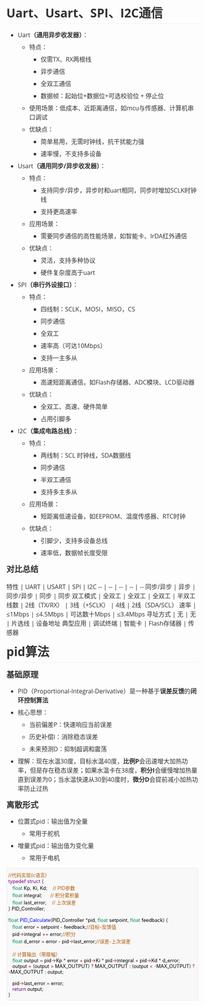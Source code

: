 <html>
<body>
<!--StartFragment--><!DOCTYPE html><h1 cid="n0" mdtype="heading" class="md-end-block md-heading" style="box-sizing: border-box; break-after: avoid-page; break-inside: avoid; orphans: 4; font-size: 2.25em; margin-top: 1rem; margin-bottom: 1rem; position: relative; font-weight: bold; line-height: 1.2; cursor: text; padding-bottom: 0.3em; border-bottom: 1px solid rgb(238, 238, 238); white-space: pre-wrap; color: rgb(51, 51, 51); font-family: &quot;Open Sans&quot;, &quot;Clear Sans&quot;, &quot;Helvetica Neue&quot;, Helvetica, Arial, sans-serif; font-style: normal; font-variant-ligatures: normal; font-variant-caps: normal; letter-spacing: normal; text-align: start; text-indent: 0px; text-transform: none; widows: 2; word-spacing: 0px; -webkit-text-stroke-width: 0px; text-decoration-style: initial; text-decoration-color: initial;"><span md-inline="plain" class="md-plain md-expand" style="box-sizing: border-box;">Uart、Usart、SPI、I2C通信</span></h1><ul class="ul-list" cid="n2" mdtype="list" data-mark="-" style="box-sizing: border-box; margin: 0.8em 0px; padding-left: 30px; position: relative; color: rgb(51, 51, 51); font-family: &quot;Open Sans&quot;, &quot;Clear Sans&quot;, &quot;Helvetica Neue&quot;, Helvetica, Arial, sans-serif; font-size: 16px; font-style: normal; font-variant-ligatures: normal; font-variant-caps: normal; font-weight: 400; letter-spacing: normal; orphans: 2; text-align: start; text-indent: 0px; text-transform: none; white-space: normal; widows: 2; word-spacing: 0px; -webkit-text-stroke-width: 0px; text-decoration-style: initial; text-decoration-color: initial;"><li class="md-list-item" cid="n3" mdtype="list_item" style="box-sizing: border-box; margin: 0px; position: relative;"><p cid="n4" mdtype="paragraph" class="md-end-block md-p" style="box-sizing: border-box; line-height: inherit; orphans: 4; margin: 0px 0px 0.5rem; white-space: pre-wrap; position: relative;"><span md-inline="plain" class="md-plain" style="box-sizing: border-box;">Uart</span><span md-inline="strong" class="md-pair-s " style="box-sizing: border-box;"><strong style="box-sizing: border-box;"><span md-inline="plain" class="md-plain" style="box-sizing: border-box;">（通用异步收发器）</span></strong></span><span md-inline="plain" class="md-plain" style="box-sizing: border-box;">：</span></p><ul class="ul-list" cid="n5" mdtype="list" data-mark="-" style="box-sizing: border-box; margin: 0px; padding-left: 30px; position: relative;"><li class="md-list-item" cid="n6" mdtype="list_item" style="box-sizing: border-box; margin: 0px; position: relative;"><p cid="n7" mdtype="paragraph" class="md-end-block md-p" style="box-sizing: border-box; line-height: inherit; orphans: 4; margin: 0px 0px 0.5rem; white-space: pre-wrap; position: relative;"><span md-inline="plain" class="md-plain" style="box-sizing: border-box;">特点：</span></p><ul class="ul-list" cid="n8" mdtype="list" data-mark="-" style="box-sizing: border-box; margin: 0px; padding-left: 30px; position: relative;"><li class="md-list-item" cid="n9" mdtype="list_item" style="box-sizing: border-box; margin: 0px; position: relative;"><p cid="n10" mdtype="paragraph" class="md-end-block md-p" style="box-sizing: border-box; line-height: inherit; orphans: 4; margin: 0px 0px 0.5rem; white-space: pre-wrap; position: relative;"><span md-inline="plain" class="md-plain" style="box-sizing: border-box;">仅需TX、RX两根线</span></p></li><li class="md-list-item" cid="n11" mdtype="list_item" style="box-sizing: border-box; margin: 0px; position: relative;"><p cid="n12" mdtype="paragraph" class="md-end-block md-p" style="box-sizing: border-box; line-height: inherit; orphans: 4; margin: 0px 0px 0.5rem; white-space: pre-wrap; position: relative;"><span md-inline="plain" class="md-plain" style="box-sizing: border-box;">异步通信</span></p></li><li class="md-list-item" cid="n13" mdtype="list_item" style="box-sizing: border-box; margin: 0px; position: relative;"><p cid="n14" mdtype="paragraph" class="md-end-block md-p" style="box-sizing: border-box; line-height: inherit; orphans: 4; margin: 0px 0px 0.5rem; white-space: pre-wrap; position: relative;"><span md-inline="plain" class="md-plain" style="box-sizing: border-box;">全双工通信</span></p></li><li class="md-list-item" cid="n15" mdtype="list_item" style="box-sizing: border-box; margin: 0px; position: relative;"><p cid="n16" mdtype="paragraph" class="md-end-block md-p" style="box-sizing: border-box; line-height: inherit; orphans: 4; margin: 0px 0px 0.5rem; white-space: pre-wrap; position: relative;"><span md-inline="plain" class="md-plain" style="box-sizing: border-box;">数据帧：起始位+数据位+可选校验位 + 停止位</span></p></li></ul></li><li class="md-list-item" cid="n17" mdtype="list_item" style="box-sizing: border-box; margin: 0px; position: relative;"><p cid="n18" mdtype="paragraph" class="md-end-block md-p" style="box-sizing: border-box; line-height: inherit; orphans: 4; margin: 0px 0px 0.5rem; white-space: pre-wrap; position: relative;"><span md-inline="plain" class="md-plain" style="box-sizing: border-box;">使用场景：低成本、近距离通信，如mcu与传感器、计算机串口调试</span></p></li><li class="md-list-item" cid="n19" mdtype="list_item" style="box-sizing: border-box; margin: 0px; position: relative;"><p cid="n20" mdtype="paragraph" class="md-end-block md-p" style="box-sizing: border-box; line-height: inherit; orphans: 4; margin: 0px 0px 0.5rem; white-space: pre-wrap; position: relative;"><span md-inline="plain" class="md-plain" style="box-sizing: border-box;">优缺点：</span></p><ul class="ul-list" cid="n21" mdtype="list" data-mark="-" style="box-sizing: border-box; margin: 0px; padding-left: 30px; position: relative;"><li class="md-list-item" cid="n22" mdtype="list_item" style="box-sizing: border-box; margin: 0px; position: relative;"><p cid="n23" mdtype="paragraph" class="md-end-block md-p" style="box-sizing: border-box; line-height: inherit; orphans: 4; margin: 0px 0px 0.5rem; white-space: pre-wrap; position: relative;"><span md-inline="plain" class="md-plain" style="box-sizing: border-box;">简单易用，无需时钟线，抗干扰能力强</span></p></li><li class="md-list-item" cid="n24" mdtype="list_item" style="box-sizing: border-box; margin: 0px; position: relative;"><p cid="n25" mdtype="paragraph" class="md-end-block md-p" style="box-sizing: border-box; line-height: inherit; orphans: 4; margin: 0px 0px 0.5rem; white-space: pre-wrap; position: relative;"><span md-inline="plain" class="md-plain" style="box-sizing: border-box;">速率慢，不支持多设备</span></p></li></ul></li></ul></li><li class="md-list-item" cid="n26" mdtype="list_item" style="box-sizing: border-box; margin: 0px; position: relative;"><p cid="n27" mdtype="paragraph" class="md-end-block md-p" style="box-sizing: border-box; line-height: inherit; orphans: 4; margin: 0px 0px 0.5rem; white-space: pre-wrap; position: relative;"><span md-inline="plain" class="md-plain" style="box-sizing: border-box;">Usart</span><span md-inline="strong" class="md-pair-s " style="box-sizing: border-box;"><strong style="box-sizing: border-box;"><span md-inline="plain" class="md-plain" style="box-sizing: border-box;">（通用同步/异步收发器）</span></strong></span><span md-inline="plain" class="md-plain" style="box-sizing: border-box;">：</span></p><ul class="ul-list" cid="n28" mdtype="list" data-mark="-" style="box-sizing: border-box; margin: 0px; padding-left: 30px; position: relative;"><li class="md-list-item" cid="n29" mdtype="list_item" style="box-sizing: border-box; margin: 0px; position: relative;"><p cid="n30" mdtype="paragraph" class="md-end-block md-p" style="box-sizing: border-box; line-height: inherit; orphans: 4; margin: 0px 0px 0.5rem; white-space: pre-wrap; position: relative;"><span md-inline="plain" class="md-plain" style="box-sizing: border-box;">特点：</span><span md-inline="tab" class="md-tab" style="box-sizing: border-box; display: inline-block; white-space: pre;">	</span></p><ul class="ul-list" cid="n31" mdtype="list" data-mark="-" style="box-sizing: border-box; margin: 0px; padding-left: 30px; position: relative;"><li class="md-list-item" cid="n32" mdtype="list_item" style="box-sizing: border-box; margin: 0px; position: relative;"><p cid="n33" mdtype="paragraph" class="md-end-block md-p" style="box-sizing: border-box; line-height: inherit; orphans: 4; margin: 0px 0px 0.5rem; white-space: pre-wrap; position: relative;"><span md-inline="plain" class="md-plain" style="box-sizing: border-box;">支持同步/异步，异步时和uart相同，同步时增加SCLK时钟线</span></p></li><li class="md-list-item" cid="n34" mdtype="list_item" style="box-sizing: border-box; margin: 0px; position: relative;"><p cid="n35" mdtype="paragraph" class="md-end-block md-p" style="box-sizing: border-box; line-height: inherit; orphans: 4; margin: 0px 0px 0.5rem; white-space: pre-wrap; position: relative;"><span md-inline="plain" class="md-plain" style="box-sizing: border-box;">支持更高速率</span></p></li></ul></li><li class="md-list-item" cid="n36" mdtype="list_item" style="box-sizing: border-box; margin: 0px; position: relative;"><p cid="n37" mdtype="paragraph" class="md-end-block md-p" style="box-sizing: border-box; line-height: inherit; orphans: 4; margin: 0px 0px 0.5rem; white-space: pre-wrap; position: relative;"><span md-inline="plain" class="md-plain" style="box-sizing: border-box;">应用场景：</span></p><ul class="ul-list" cid="n38" mdtype="list" data-mark="-" style="box-sizing: border-box; margin: 0px; padding-left: 30px; position: relative;"><li class="md-list-item" cid="n39" mdtype="list_item" style="box-sizing: border-box; margin: 0px; position: relative;"><p cid="n40" mdtype="paragraph" class="md-end-block md-p" style="box-sizing: border-box; line-height: inherit; orphans: 4; margin: 0px 0px 0.5rem; white-space: pre-wrap; position: relative;"><span md-inline="plain" class="md-plain" style="box-sizing: border-box;">需要同步通信的高性能场景，如智能卡、IrDA红外通信</span></p></li></ul></li><li class="md-list-item" cid="n41" mdtype="list_item" style="box-sizing: border-box; margin: 0px; position: relative;"><p cid="n42" mdtype="paragraph" class="md-end-block md-p" style="box-sizing: border-box; line-height: inherit; orphans: 4; margin: 0px 0px 0.5rem; white-space: pre-wrap; position: relative;"><span md-inline="plain" class="md-plain" style="box-sizing: border-box;">优缺点：</span></p><ul class="ul-list" cid="n43" mdtype="list" data-mark="-" style="box-sizing: border-box; margin: 0px; padding-left: 30px; position: relative;"><li class="md-list-item" cid="n44" mdtype="list_item" style="box-sizing: border-box; margin: 0px; position: relative;"><p cid="n45" mdtype="paragraph" class="md-end-block md-p" style="box-sizing: border-box; line-height: inherit; orphans: 4; margin: 0px 0px 0.5rem; white-space: pre-wrap; position: relative;"><span md-inline="plain" class="md-plain" style="box-sizing: border-box;">灵活，支持多种协议</span></p></li><li class="md-list-item" cid="n46" mdtype="list_item" style="box-sizing: border-box; margin: 0px; position: relative;"><p cid="n47" mdtype="paragraph" class="md-end-block md-p" style="box-sizing: border-box; line-height: inherit; orphans: 4; margin: 0px 0px 0.5rem; white-space: pre-wrap; position: relative;"><span md-inline="plain" class="md-plain" style="box-sizing: border-box;">硬件复杂度高于uart</span></p></li></ul></li></ul></li><li class="md-list-item" cid="n48" mdtype="list_item" style="box-sizing: border-box; margin: 0px; position: relative;"><p cid="n49" mdtype="paragraph" class="md-end-block md-p" style="box-sizing: border-box; line-height: inherit; orphans: 4; margin: 0px 0px 0.5rem; white-space: pre-wrap; position: relative;"><span md-inline="plain" class="md-plain" style="box-sizing: border-box;">SPI</span><span md-inline="strong" class="md-pair-s " style="box-sizing: border-box;"><strong style="box-sizing: border-box;"><span md-inline="plain" class="md-plain" style="box-sizing: border-box;">（串行外设接口）</span></strong></span><span md-inline="plain" class="md-plain" style="box-sizing: border-box;">：</span></p><ul class="ul-list" cid="n50" mdtype="list" data-mark="-" style="box-sizing: border-box; margin: 0px; padding-left: 30px; position: relative;"><li class="md-list-item" cid="n51" mdtype="list_item" style="box-sizing: border-box; margin: 0px; position: relative;"><p cid="n52" mdtype="paragraph" class="md-end-block md-p" style="box-sizing: border-box; line-height: inherit; orphans: 4; margin: 0px 0px 0.5rem; white-space: pre-wrap; position: relative;"><span md-inline="plain" class="md-plain" style="box-sizing: border-box;">特点：</span></p><ul class="ul-list" cid="n53" mdtype="list" data-mark="-" style="box-sizing: border-box; margin: 0px; padding-left: 30px; position: relative;"><li class="md-list-item" cid="n54" mdtype="list_item" style="box-sizing: border-box; margin: 0px; position: relative;"><p cid="n55" mdtype="paragraph" class="md-end-block md-p" style="box-sizing: border-box; line-height: inherit; orphans: 4; margin: 0px 0px 0.5rem; white-space: pre-wrap; position: relative;"><span md-inline="plain" class="md-plain" style="box-sizing: border-box;">四线制：SCLK，MOSI，MISO，CS</span></p></li><li class="md-list-item" cid="n56" mdtype="list_item" style="box-sizing: border-box; margin: 0px; position: relative;"><p cid="n57" mdtype="paragraph" class="md-end-block md-p" style="box-sizing: border-box; line-height: inherit; orphans: 4; margin: 0px 0px 0.5rem; white-space: pre-wrap; position: relative;"><span md-inline="plain" class="md-plain" style="box-sizing: border-box;">同步通信</span></p></li><li class="md-list-item" cid="n58" mdtype="list_item" style="box-sizing: border-box; margin: 0px; position: relative;"><p cid="n59" mdtype="paragraph" class="md-end-block md-p" style="box-sizing: border-box; line-height: inherit; orphans: 4; margin: 0px 0px 0.5rem; white-space: pre-wrap; position: relative;"><span md-inline="plain" class="md-plain" style="box-sizing: border-box;">全双工</span></p></li><li class="md-list-item" cid="n60" mdtype="list_item" style="box-sizing: border-box; margin: 0px; position: relative;"><p cid="n61" mdtype="paragraph" class="md-end-block md-p" style="box-sizing: border-box; line-height: inherit; orphans: 4; margin: 0px 0px 0.5rem; white-space: pre-wrap; position: relative;"><span md-inline="plain" class="md-plain" style="box-sizing: border-box;">速率高（可达10Mbps）</span></p></li><li class="md-list-item" cid="n62" mdtype="list_item" style="box-sizing: border-box; margin: 0px; position: relative;"><p cid="n63" mdtype="paragraph" class="md-end-block md-p" style="box-sizing: border-box; line-height: inherit; orphans: 4; margin: 0px 0px 0.5rem; white-space: pre-wrap; position: relative;"><span md-inline="plain" class="md-plain" style="box-sizing: border-box;">支持一主多从</span></p></li></ul></li><li class="md-list-item" cid="n64" mdtype="list_item" style="box-sizing: border-box; margin: 0px; position: relative;"><p cid="n65" mdtype="paragraph" class="md-end-block md-p" style="box-sizing: border-box; line-height: inherit; orphans: 4; margin: 0px 0px 0.5rem; white-space: pre-wrap; position: relative;"><span md-inline="plain" class="md-plain" style="box-sizing: border-box;">应用场景：</span></p><ul class="ul-list" cid="n66" mdtype="list" data-mark="-" style="box-sizing: border-box; margin: 0px; padding-left: 30px; position: relative;"><li class="md-list-item" cid="n67" mdtype="list_item" style="box-sizing: border-box; margin: 0px; position: relative;"><p cid="n68" mdtype="paragraph" class="md-end-block md-p" style="box-sizing: border-box; line-height: inherit; orphans: 4; margin: 0px 0px 0.5rem; white-space: pre-wrap; position: relative;"><span md-inline="plain" class="md-plain" style="box-sizing: border-box;">高速短距离通信，如Flash存储器、ADC模块、LCD驱动器</span></p></li></ul></li><li class="md-list-item" cid="n69" mdtype="list_item" style="box-sizing: border-box; margin: 0px; position: relative;"><p cid="n70" mdtype="paragraph" class="md-end-block md-p" style="box-sizing: border-box; line-height: inherit; orphans: 4; margin: 0px 0px 0.5rem; white-space: pre-wrap; position: relative;"><span md-inline="plain" class="md-plain" style="box-sizing: border-box;">优缺点：</span></p><ul class="ul-list" cid="n71" mdtype="list" data-mark="-" style="box-sizing: border-box; margin: 0px; padding-left: 30px; position: relative;"><li class="md-list-item" cid="n72" mdtype="list_item" style="box-sizing: border-box; margin: 0px; position: relative;"><p cid="n73" mdtype="paragraph" class="md-end-block md-p" style="box-sizing: border-box; line-height: inherit; orphans: 4; margin: 0px 0px 0.5rem; white-space: pre-wrap; position: relative;"><span md-inline="plain" class="md-plain" style="box-sizing: border-box;">全双工、高速、硬件简单</span></p></li><li class="md-list-item" cid="n74" mdtype="list_item" style="box-sizing: border-box; margin: 0px; position: relative;"><p cid="n75" mdtype="paragraph" class="md-end-block md-p" style="box-sizing: border-box; line-height: inherit; orphans: 4; margin: 0px 0px 0.5rem; white-space: pre-wrap; position: relative;"><span md-inline="plain" class="md-plain" style="box-sizing: border-box;">占用引脚多</span></p></li></ul></li></ul></li><li class="md-list-item" cid="n76" mdtype="list_item" style="box-sizing: border-box; margin: 0px; position: relative;"><p cid="n77" mdtype="paragraph" class="md-end-block md-p" style="box-sizing: border-box; line-height: inherit; orphans: 4; margin: 0px 0px 0.5rem; white-space: pre-wrap; position: relative;"><span md-inline="plain" class="md-plain" style="box-sizing: border-box;">I2C</span><span md-inline="strong" class="md-pair-s " style="box-sizing: border-box;"><strong style="box-sizing: border-box;"><span md-inline="plain" class="md-plain" style="box-sizing: border-box;">（集成电路总线）</span></strong></span><span md-inline="plain" class="md-plain" style="box-sizing: border-box;">：</span></p><ul class="ul-list" cid="n78" mdtype="list" data-mark="-" style="box-sizing: border-box; margin: 0px; padding-left: 30px; position: relative;"><li class="md-list-item" cid="n79" mdtype="list_item" style="box-sizing: border-box; margin: 0px; position: relative;"><p cid="n80" mdtype="paragraph" class="md-end-block md-p" style="box-sizing: border-box; line-height: inherit; orphans: 4; margin: 0px 0px 0.5rem; white-space: pre-wrap; position: relative;"><span md-inline="plain" class="md-plain" style="box-sizing: border-box;">特点：</span></p><ul class="ul-list" cid="n81" mdtype="list" data-mark="-" style="box-sizing: border-box; margin: 0px; padding-left: 30px; position: relative;"><li class="md-list-item" cid="n82" mdtype="list_item" style="box-sizing: border-box; margin: 0px; position: relative;"><p cid="n83" mdtype="paragraph" class="md-end-block md-p" style="box-sizing: border-box; line-height: inherit; orphans: 4; margin: 0px 0px 0.5rem; white-space: pre-wrap; position: relative;"><span md-inline="plain" class="md-plain" style="box-sizing: border-box;">两线制：SCL 时钟线，SDA数据线</span></p></li><li class="md-list-item" cid="n84" mdtype="list_item" style="box-sizing: border-box; margin: 0px; position: relative;"><p cid="n85" mdtype="paragraph" class="md-end-block md-p" style="box-sizing: border-box; line-height: inherit; orphans: 4; margin: 0px 0px 0.5rem; white-space: pre-wrap; position: relative;"><span md-inline="plain" class="md-plain" style="box-sizing: border-box;">同步通信</span></p></li><li class="md-list-item" cid="n86" mdtype="list_item" style="box-sizing: border-box; margin: 0px; position: relative;"><p cid="n87" mdtype="paragraph" class="md-end-block md-p" style="box-sizing: border-box; line-height: inherit; orphans: 4; margin: 0px 0px 0.5rem; white-space: pre-wrap; position: relative;"><span md-inline="plain" class="md-plain" style="box-sizing: border-box;">半双工通信</span></p></li><li class="md-list-item" cid="n88" mdtype="list_item" style="box-sizing: border-box; margin: 0px; position: relative;"><p cid="n89" mdtype="paragraph" class="md-end-block md-p" style="box-sizing: border-box; line-height: inherit; orphans: 4; margin: 0px 0px 0.5rem; white-space: pre-wrap; position: relative;"><span md-inline="plain" class="md-plain" style="box-sizing: border-box;">支持多主多从</span></p></li></ul></li><li class="md-list-item" cid="n90" mdtype="list_item" style="box-sizing: border-box; margin: 0px; position: relative;"><p cid="n91" mdtype="paragraph" class="md-end-block md-p" style="box-sizing: border-box; line-height: inherit; orphans: 4; margin: 0px 0px 0.5rem; white-space: pre-wrap; position: relative;"><span md-inline="plain" class="md-plain" style="box-sizing: border-box;">应用场景：</span></p><ul class="ul-list" cid="n92" mdtype="list" data-mark="-" style="box-sizing: border-box; margin: 0px; padding-left: 30px; position: relative;"><li class="md-list-item" cid="n93" mdtype="list_item" style="box-sizing: border-box; margin: 0px; position: relative;"><p cid="n94" mdtype="paragraph" class="md-end-block md-p" style="box-sizing: border-box; line-height: inherit; orphans: 4; margin: 0px 0px 0.5rem; white-space: pre-wrap; position: relative;"><span md-inline="plain" class="md-plain" style="box-sizing: border-box;">短距离低速设备，如EEPROM、温度传感器、RTC时钟</span></p></li></ul></li><li class="md-list-item" cid="n95" mdtype="list_item" style="box-sizing: border-box; margin: 0px; position: relative;"><p cid="n96" mdtype="paragraph" class="md-end-block md-p" style="box-sizing: border-box; line-height: inherit; orphans: 4; margin: 0px 0px 0.5rem; white-space: pre-wrap; position: relative;"><span md-inline="plain" class="md-plain" style="box-sizing: border-box;">优缺点：</span></p><ul class="ul-list" cid="n97" mdtype="list" data-mark="-" style="box-sizing: border-box; margin: 0px; padding-left: 30px; position: relative;"><li class="md-list-item" cid="n98" mdtype="list_item" style="box-sizing: border-box; margin: 0px; position: relative;"><p cid="n99" mdtype="paragraph" class="md-end-block md-p" style="box-sizing: border-box; line-height: inherit; orphans: 4; margin: 0px 0px 0.5rem; white-space: pre-wrap; position: relative;"><span md-inline="plain" class="md-plain" style="box-sizing: border-box;">引脚少，支持多设备总线</span></p></li><li class="md-list-item" cid="n100" mdtype="list_item" style="box-sizing: border-box; margin: 0px; position: relative;"><p cid="n101" mdtype="paragraph" class="md-end-block md-p" style="box-sizing: border-box; line-height: inherit; orphans: 4; margin: 0px 0px 0.5rem; white-space: pre-wrap; position: relative;"><span md-inline="plain" class="md-plain" style="box-sizing: border-box;">速率低，数据帧长度受限</span></p></li></ul></li></ul></li></ul><h3 cid="n102" mdtype="heading" class="md-end-block md-heading" style="box-sizing: border-box; break-after: avoid-page; break-inside: avoid; orphans: 4; font-size: 1.5em; margin-top: 1rem; margin-bottom: 1rem; position: relative; font-weight: bold; line-height: 1.43; cursor: text; white-space: pre-wrap; color: rgb(51, 51, 51); font-family: &quot;Open Sans&quot;, &quot;Clear Sans&quot;, &quot;Helvetica Neue&quot;, Helvetica, Arial, sans-serif; font-style: normal; font-variant-ligatures: normal; font-variant-caps: normal; letter-spacing: normal; text-align: start; text-indent: 0px; text-transform: none; widows: 2; word-spacing: 0px; -webkit-text-stroke-width: 0px; text-decoration-style: initial; text-decoration-color: initial;"><span md-inline="strong" class="md-pair-s " style="box-sizing: border-box;"><strong style="box-sizing: border-box;"><span md-inline="plain" class="md-plain" style="box-sizing: border-box;">对比总结</span></strong></span></h3><figure class="md-table-fig" cid="n103" mdtype="table" style="box-sizing: border-box; margin: 1.2em 0px; overflow-x: auto; max-width: calc(100% + 16px); padding: 0px; cursor: default; color: rgb(51, 51, 51); font-family: &quot;Open Sans&quot;, &quot;Clear Sans&quot;, &quot;Helvetica Neue&quot;, Helvetica, Arial, sans-serif; font-size: 16px; font-style: normal; font-variant-ligatures: normal; font-variant-caps: normal; font-weight: 400; letter-spacing: normal; orphans: 2; text-align: start; text-indent: 0px; text-transform: none; white-space: normal; widows: 2; word-spacing: 0px; -webkit-text-stroke-width: 0px; text-decoration-style: initial; text-decoration-color: initial;">
特性 | UART | USART | SPI | I2C
-- | -- | -- | -- | --
同步/异步 | 异步 | 同步/异步 | 同步 | 同步
双工模式 | 全双工 | 全双工 | 全双工 | 半双工
线数 | 2线（TX/RX） | 3线（+SCLK） | 4线 | 2线（SDA/SCL）
速率 | ≤1Mbps | ≤4.5Mbps | 可达数十Mbps | ≤3.4Mbps
寻址方式 | 无 | 无 | 片选线 | 设备地址
典型应用 | 调试终端 | 智能卡 | Flash存储器 | 传感器

</figure><p cid="n146" mdtype="paragraph" class="md-end-block md-p" style="box-sizing: border-box; line-height: inherit; orphans: 4; margin: 0.8em 0px; white-space: pre-wrap; position: relative; color: rgb(51, 51, 51); font-family: &quot;Open Sans&quot;, &quot;Clear Sans&quot;, &quot;Helvetica Neue&quot;, Helvetica, Arial, sans-serif; font-size: 16px; font-style: normal; font-variant-ligatures: normal; font-variant-caps: normal; font-weight: 400; letter-spacing: normal; text-align: start; text-indent: 0px; text-transform: none; widows: 2; word-spacing: 0px; -webkit-text-stroke-width: 0px; text-decoration-style: initial; text-decoration-color: initial;"></p><p cid="n147" mdtype="paragraph" class="md-end-block md-p md-focus" style="box-sizing: border-box; line-height: inherit; orphans: 4; margin: 0.8em 0px; white-space: pre-wrap; position: relative; color: rgb(51, 51, 51); font-family: &quot;Open Sans&quot;, &quot;Clear Sans&quot;, &quot;Helvetica Neue&quot;, Helvetica, Arial, sans-serif; font-size: 16px; font-style: normal; font-variant-ligatures: normal; font-variant-caps: normal; font-weight: 400; letter-spacing: normal; text-align: start; text-indent: 0px; text-transform: none; widows: 2; word-spacing: 0px; -webkit-text-stroke-width: 0px; text-decoration-style: initial; text-decoration-color: initial;"></p><h1 cid="n148" mdtype="heading" class="md-end-block md-heading" style="box-sizing: border-box; break-after: avoid-page; break-inside: avoid; orphans: 4; font-size: 2.25em; margin-top: 1rem; margin-bottom: 1rem; position: relative; font-weight: bold; line-height: 1.2; cursor: text; padding-bottom: 0.3em; border-bottom: 1px solid rgb(238, 238, 238); white-space: pre-wrap; color: rgb(51, 51, 51); font-family: &quot;Open Sans&quot;, &quot;Clear Sans&quot;, &quot;Helvetica Neue&quot;, Helvetica, Arial, sans-serif; font-style: normal; font-variant-ligatures: normal; font-variant-caps: normal; letter-spacing: normal; text-align: start; text-indent: 0px; text-transform: none; widows: 2; word-spacing: 0px; -webkit-text-stroke-width: 0px; text-decoration-style: initial; text-decoration-color: initial;"><span md-inline="plain" class="md-plain" style="box-sizing: border-box;">pid算法</span></h1><h3 cid="n149" mdtype="heading" class="md-end-block md-heading" style="box-sizing: border-box; break-after: avoid-page; break-inside: avoid; orphans: 4; font-size: 1.5em; margin-top: 1rem; margin-bottom: 1rem; position: relative; font-weight: bold; line-height: 1.43; cursor: text; white-space: pre-wrap; color: rgb(51, 51, 51); font-family: &quot;Open Sans&quot;, &quot;Clear Sans&quot;, &quot;Helvetica Neue&quot;, Helvetica, Arial, sans-serif; font-style: normal; font-variant-ligatures: normal; font-variant-caps: normal; letter-spacing: normal; text-align: start; text-indent: 0px; text-transform: none; widows: 2; word-spacing: 0px; -webkit-text-stroke-width: 0px; text-decoration-style: initial; text-decoration-color: initial;"><span md-inline="plain" class="md-plain" style="box-sizing: border-box;">基础原理</span></h3><ul class="ul-list" cid="n150" mdtype="list" data-mark="-" style="box-sizing: border-box; margin: 0.8em 0px; padding-left: 30px; position: relative; color: rgb(51, 51, 51); font-family: &quot;Open Sans&quot;, &quot;Clear Sans&quot;, &quot;Helvetica Neue&quot;, Helvetica, Arial, sans-serif; font-size: 16px; font-style: normal; font-variant-ligatures: normal; font-variant-caps: normal; font-weight: 400; letter-spacing: normal; orphans: 2; text-align: start; text-indent: 0px; text-transform: none; white-space: normal; widows: 2; word-spacing: 0px; -webkit-text-stroke-width: 0px; text-decoration-style: initial; text-decoration-color: initial;"><li class="md-list-item" cid="n151" mdtype="list_item" style="box-sizing: border-box; margin: 0px; position: relative;"><p cid="n152" mdtype="paragraph" class="md-end-block md-p" style="box-sizing: border-box; line-height: inherit; orphans: 4; margin: 0px 0px 0.5rem; white-space: pre-wrap; position: relative;"><span md-inline="plain" class="md-plain" style="box-sizing: border-box;">PID（Proportional-Integral-Derivative）是一种基于</span><span md-inline="strong" class="md-pair-s " style="box-sizing: border-box;"><strong style="box-sizing: border-box;"><span md-inline="plain" class="md-plain" style="box-sizing: border-box;">误差反馈</span></strong></span><span md-inline="plain" class="md-plain" style="box-sizing: border-box;">的</span><span md-inline="strong" class="md-pair-s " style="box-sizing: border-box;"><strong style="box-sizing: border-box;"><span md-inline="plain" class="md-plain" style="box-sizing: border-box;">闭环控制算法</span></strong></span></p></li><li class="md-list-item" cid="n153" mdtype="list_item" style="box-sizing: border-box; margin: 0px; position: relative;"><p cid="n154" mdtype="paragraph" class="md-end-block md-p" style="box-sizing: border-box; line-height: inherit; orphans: 4; margin: 0px 0px 0.5rem; white-space: pre-wrap; position: relative;"><span md-inline="plain" class="md-plain" style="box-sizing: border-box;">核心思想：</span></p><ul class="ul-list" cid="n155" mdtype="list" data-mark="-" style="box-sizing: border-box; margin: 0px; padding-left: 30px; position: relative;"><li class="md-list-item" cid="n156" mdtype="list_item" style="box-sizing: border-box; margin: 0px; position: relative;"><p cid="n157" mdtype="paragraph" class="md-end-block md-p" style="box-sizing: border-box; line-height: inherit; orphans: 4; margin: 0px 0px 0.5rem; white-space: pre-wrap; position: relative;"><span md-inline="plain" class="md-plain" style="box-sizing: border-box;">当前偏差P：快速响应当前误差</span></p></li><li class="md-list-item" cid="n158" mdtype="list_item" style="box-sizing: border-box; margin: 0px; position: relative;"><p cid="n159" mdtype="paragraph" class="md-end-block md-p" style="box-sizing: border-box; line-height: inherit; orphans: 4; margin: 0px 0px 0.5rem; white-space: pre-wrap; position: relative;"><span md-inline="plain" class="md-plain" style="box-sizing: border-box;">历史补偿I：消除稳态误差</span></p></li><li class="md-list-item" cid="n160" mdtype="list_item" style="box-sizing: border-box; margin: 0px; position: relative;"><p cid="n161" mdtype="paragraph" class="md-end-block md-p" style="box-sizing: border-box; line-height: inherit; orphans: 4; margin: 0px 0px 0.5rem; white-space: pre-wrap; position: relative;"><span md-inline="plain" class="md-plain" style="box-sizing: border-box;">未来预测D：抑制超调和震荡</span></p></li></ul></li><li class="md-list-item" cid="n162" mdtype="list_item" style="box-sizing: border-box; margin: 0px; position: relative;"><p cid="n163" mdtype="paragraph" class="md-end-block md-p" style="box-sizing: border-box; line-height: inherit; orphans: 4; margin: 0px 0px 0.5rem; white-space: pre-wrap; position: relative;"><span md-inline="plain" class="md-plain" style="box-sizing: border-box;">理解：现在水温30度，目标水温40度，</span><span md-inline="strong" class="md-pair-s " style="box-sizing: border-box;"><strong style="box-sizing: border-box;"><span md-inline="plain" class="md-plain" style="box-sizing: border-box;">比例P</span></strong></span><span md-inline="plain" class="md-plain" style="box-sizing: border-box;">会迅速增大加热功率，但是存在稳态误差；如果水温卡在38度，</span><span md-inline="strong" class="md-pair-s " style="box-sizing: border-box;"><strong style="box-sizing: border-box;"><span md-inline="plain" class="md-plain" style="box-sizing: border-box;">积分I</span></strong></span><span md-inline="plain" class="md-plain" style="box-sizing: border-box;">会缓慢增加热量直到误差为0；当水温快速从30到40度时，</span><span md-inline="strong" class="md-pair-s " style="box-sizing: border-box;"><strong style="box-sizing: border-box;"><span md-inline="plain" class="md-plain" style="box-sizing: border-box;">微分D</span></strong></span><span md-inline="plain" class="md-plain" style="box-sizing: border-box;">会提前减小加热功率防止过热</span></p></li></ul><h3 cid="n164" mdtype="heading" class="md-end-block md-heading" style="box-sizing: border-box; break-after: avoid-page; break-inside: avoid; orphans: 4; font-size: 1.5em; margin-top: 1rem; margin-bottom: 1rem; position: relative; font-weight: bold; line-height: 1.43; cursor: text; white-space: pre-wrap; color: rgb(51, 51, 51); font-family: &quot;Open Sans&quot;, &quot;Clear Sans&quot;, &quot;Helvetica Neue&quot;, Helvetica, Arial, sans-serif; font-style: normal; font-variant-ligatures: normal; font-variant-caps: normal; letter-spacing: normal; text-align: start; text-indent: 0px; text-transform: none; widows: 2; word-spacing: 0px; -webkit-text-stroke-width: 0px; text-decoration-style: initial; text-decoration-color: initial;"><span md-inline="plain" class="md-plain" style="box-sizing: border-box;">离散形式</span></h3><ul class="ul-list" cid="n165" mdtype="list" data-mark="-" style="box-sizing: border-box; margin: 0.8em 0px; padding-left: 30px; position: relative; color: rgb(51, 51, 51); font-family: &quot;Open Sans&quot;, &quot;Clear Sans&quot;, &quot;Helvetica Neue&quot;, Helvetica, Arial, sans-serif; font-size: 16px; font-style: normal; font-variant-ligatures: normal; font-variant-caps: normal; font-weight: 400; letter-spacing: normal; orphans: 2; text-align: start; text-indent: 0px; text-transform: none; white-space: normal; widows: 2; word-spacing: 0px; -webkit-text-stroke-width: 0px; text-decoration-style: initial; text-decoration-color: initial;"><li class="md-list-item" cid="n166" mdtype="list_item" style="box-sizing: border-box; margin: 0px; position: relative;"><p cid="n167" mdtype="paragraph" class="md-end-block md-p" style="box-sizing: border-box; line-height: inherit; orphans: 4; margin: 0px 0px 0.5rem; white-space: pre-wrap; position: relative;"><span md-inline="plain" class="md-plain" style="box-sizing: border-box;">位置式pid：输出值为全量</span></p><ul class="ul-list" cid="n168" mdtype="list" data-mark="-" style="box-sizing: border-box; margin: 0px; padding-left: 30px; position: relative;"><li class="md-list-item" cid="n169" mdtype="list_item" style="box-sizing: border-box; margin: 0px; position: relative;"><p cid="n170" mdtype="paragraph" class="md-end-block md-p" style="box-sizing: border-box; line-height: inherit; orphans: 4; margin: 0px 0px 0.5rem; white-space: pre-wrap; position: relative;"><span md-inline="plain" class="md-plain" style="box-sizing: border-box;">常用于舵机</span></p></li></ul></li><li class="md-list-item" cid="n171" mdtype="list_item" style="box-sizing: border-box; margin: 0px; position: relative;"><p cid="n172" mdtype="paragraph" class="md-end-block md-p" style="box-sizing: border-box; line-height: inherit; orphans: 4; margin: 0px 0px 0.5rem; white-space: pre-wrap; position: relative;"><span md-inline="plain" class="md-plain" style="box-sizing: border-box;">增量式pid：输出值为变化量</span></p><ul class="ul-list" cid="n173" mdtype="list" data-mark="-" style="box-sizing: border-box; margin: 0px; padding-left: 30px; position: relative;"><li class="md-list-item" cid="n174" mdtype="list_item" style="box-sizing: border-box; margin: 0px; position: relative;"><p cid="n175" mdtype="paragraph" class="md-end-block md-p" style="box-sizing: border-box; line-height: inherit; orphans: 4; margin: 0px 0px 0.5rem; white-space: pre-wrap; position: relative;"><span md-inline="plain" class="md-plain" style="box-sizing: border-box;">常用于电机</span></p></li></ul></li></ul><pre spellcheck="false" class="md-fences md-end-block ty-contain-cm modeLoaded" lang="c" cid="n176" mdtype="fences" style="box-sizing: border-box; overflow: visible; font-family: var(--monospace); font-size: 0.9em; display: block; break-inside: avoid; text-align: left; white-space: normal; background-image: inherit; background-position: inherit; background-size: inherit; background-repeat: inherit; background-attachment: inherit; background-origin: inherit; background-clip: inherit; background-color: rgb(248, 248, 248); position: relative !important; border: 1px solid rgb(231, 234, 237); border-radius: 3px; padding: 8px 4px 6px; margin-bottom: 15px; margin-top: 15px; width: inherit; color: rgb(51, 51, 51); font-style: normal; font-variant-ligatures: normal; font-variant-caps: normal; font-weight: 400; letter-spacing: normal; orphans: 2; text-indent: 0px; text-transform: none; widows: 2; word-spacing: 0px; -webkit-text-stroke-width: 0px; text-decoration-style: initial; text-decoration-color: initial;"><span role="presentation" style="box-sizing: border-box; padding-right: 0.1px;"><span class="cm-comment" style="box-sizing: border-box; color: rgb(170, 85, 0);">//代码实现(c语言)</span></span><br><span role="presentation" style="box-sizing: border-box; padding-right: 0.1px;"><span class="cm-keyword" style="box-sizing: border-box; color: rgb(119, 0, 136);">typedef</span> <span class="cm-keyword" style="box-sizing: border-box; color: rgb(119, 0, 136);">struct</span> {</span><br><span role="presentation" style="box-sizing: border-box; padding-right: 0.1px;"> &nbsp; &nbsp;<span class="cm-variable-3" style="box-sizing: border-box; color: rgb(0, 136, 85);">float</span> <span class="cm-variable" style="box-sizing: border-box; color: rgb(0, 0, 0);">Kp</span>, <span class="cm-variable" style="box-sizing: border-box; color: rgb(0, 0, 0);">Ki</span>, <span class="cm-variable" style="box-sizing: border-box; color: rgb(0, 0, 0);">Kd</span>; &nbsp; &nbsp;<span class="cm-comment" style="box-sizing: border-box; color: rgb(170, 85, 0);">// PID参数</span></span><br><span role="presentation" style="box-sizing: border-box; padding-right: 0.1px;"> &nbsp; &nbsp;<span class="cm-variable-3" style="box-sizing: border-box; color: rgb(0, 136, 85);">float</span> <span class="cm-variable" style="box-sizing: border-box; color: rgb(0, 0, 0);">integral</span>; &nbsp; &nbsp; &nbsp;<span class="cm-comment" style="box-sizing: border-box; color: rgb(170, 85, 0);">// 积分累积量</span></span><br><span role="presentation" style="box-sizing: border-box; padding-right: 0.1px;"> &nbsp; &nbsp;<span class="cm-variable-3" style="box-sizing: border-box; color: rgb(0, 136, 85);">float</span> <span class="cm-variable" style="box-sizing: border-box; color: rgb(0, 0, 0);">last_error</span>; &nbsp; &nbsp;<span class="cm-comment" style="box-sizing: border-box; color: rgb(170, 85, 0);">// 上次误差</span></span><br><span role="presentation" style="box-sizing: border-box; padding-right: 0.1px;">} <span class="cm-variable" style="box-sizing: border-box; color: rgb(0, 0, 0);">PID_Controller</span>;</span><br><span role="presentation" style="box-sizing: border-box; padding-right: 0.1px;"><span cm-text="" style="box-sizing: border-box;">​</span></span><br><span role="presentation" style="box-sizing: border-box; padding-right: 0.1px;"><span class="cm-variable-3" style="box-sizing: border-box; color: rgb(0, 136, 85);">float</span> <span class="cm-def" style="box-sizing: border-box; color: rgb(0, 0, 255);">PID_Calculate</span>(<span class="cm-variable" style="box-sizing: border-box; color: rgb(0, 0, 0);">PID_Controller</span> <span class="cm-operator" style="box-sizing: border-box; color: rgb(152, 26, 26);">*</span><span class="cm-variable" style="box-sizing: border-box; color: rgb(0, 0, 0);">pid</span>, <span class="cm-variable-3" style="box-sizing: border-box; color: rgb(0, 136, 85);">float</span> <span class="cm-variable" style="box-sizing: border-box; color: rgb(0, 0, 0);">setpoint</span>, <span class="cm-variable-3" style="box-sizing: border-box; color: rgb(0, 136, 85);">float</span> <span class="cm-variable" style="box-sizing: border-box; color: rgb(0, 0, 0);">feedback</span>) {</span><br><span role="presentation" style="box-sizing: border-box; padding-right: 0.1px;"> &nbsp; &nbsp;<span class="cm-variable-3" style="box-sizing: border-box; color: rgb(0, 136, 85);">float</span> <span class="cm-variable" style="box-sizing: border-box; color: rgb(0, 0, 0);">error</span> <span class="cm-operator" style="box-sizing: border-box; color: rgb(152, 26, 26);">=</span> <span class="cm-variable" style="box-sizing: border-box; color: rgb(0, 0, 0);">setpoint</span> <span class="cm-operator" style="box-sizing: border-box; color: rgb(152, 26, 26);">-</span> <span class="cm-variable" style="box-sizing: border-box; color: rgb(0, 0, 0);">feedback</span>;<span class="cm-tab" role="presentation" cm-text="	" style="box-sizing: border-box; font-family: var(--monospace); position: relative; display: inline-block;">  </span><span class="cm-comment" style="box-sizing: border-box; color: rgb(170, 85, 0);">//目标-反馈值</span></span><br><span role="presentation" style="box-sizing: border-box; padding-right: 0.1px;"> &nbsp; &nbsp;<span class="cm-variable" style="box-sizing: border-box; color: rgb(0, 0, 0);">pid</span><span class="cm-operator" style="box-sizing: border-box; color: rgb(152, 26, 26);">-&gt;</span><span class="cm-variable" style="box-sizing: border-box; color: rgb(0, 0, 0);">integral</span> <span class="cm-operator" style="box-sizing: border-box; color: rgb(152, 26, 26);">+=</span> <span class="cm-variable" style="box-sizing: border-box; color: rgb(0, 0, 0);">error</span>;<span class="cm-tab" role="presentation" cm-text="	" style="box-sizing: border-box; font-family: var(--monospace); position: relative; display: inline-block;"> </span><span class="cm-tab" role="presentation" cm-text="	" style="box-sizing: border-box; font-family: var(--monospace); position: relative; display: inline-block;">    </span><span class="cm-tab" role="presentation" cm-text="	" style="box-sizing: border-box; font-family: var(--monospace); position: relative; display: inline-block;">    </span><span class="cm-tab" role="presentation" cm-text="	" style="box-sizing: border-box; font-family: var(--monospace); position: relative; display: inline-block;">    </span><span class="cm-comment" style="box-sizing: border-box; color: rgb(170, 85, 0);">//积分</span></span><br><span role="presentation" style="box-sizing: border-box; padding-right: 0.1px;"> &nbsp; &nbsp;<span class="cm-variable-3" style="box-sizing: border-box; color: rgb(0, 136, 85);">float</span> <span class="cm-variable" style="box-sizing: border-box; color: rgb(0, 0, 0);">d_error</span> <span class="cm-operator" style="box-sizing: border-box; color: rgb(152, 26, 26);">=</span> <span class="cm-variable" style="box-sizing: border-box; color: rgb(0, 0, 0);">error</span> <span class="cm-operator" style="box-sizing: border-box; color: rgb(152, 26, 26);">-</span> <span class="cm-variable" style="box-sizing: border-box; color: rgb(0, 0, 0);">pid</span><span class="cm-operator" style="box-sizing: border-box; color: rgb(152, 26, 26);">-&gt;</span><span class="cm-variable" style="box-sizing: border-box; color: rgb(0, 0, 0);">last_error</span>;<span class="cm-tab" role="presentation" cm-text="	" style="box-sizing: border-box; font-family: var(--monospace); position: relative; display: inline-block;">    </span><span class="cm-comment" style="box-sizing: border-box; color: rgb(170, 85, 0);">//误差-上次误差</span></span><br><span role="presentation" style="box-sizing: border-box; padding-right: 0.1px;"> &nbsp; &nbsp;</span><br><span role="presentation" style="box-sizing: border-box; padding-right: 0.1px;"> &nbsp; &nbsp;<span class="cm-comment" style="box-sizing: border-box; color: rgb(170, 85, 0);">// 计算输出（带限幅）</span></span><br><span role="presentation" style="box-sizing: border-box; padding-right: 0.1px;"> &nbsp; &nbsp;<span class="cm-variable-3" style="box-sizing: border-box; color: rgb(0, 136, 85);">float</span> <span class="cm-variable" style="box-sizing: border-box; color: rgb(0, 0, 0);">output</span> <span class="cm-operator" style="box-sizing: border-box; color: rgb(152, 26, 26);">=</span> <span class="cm-variable" style="box-sizing: border-box; color: rgb(0, 0, 0);">pid</span><span class="cm-operator" style="box-sizing: border-box; color: rgb(152, 26, 26);">-&gt;</span><span class="cm-variable" style="box-sizing: border-box; color: rgb(0, 0, 0);">Kp</span> <span class="cm-operator" style="box-sizing: border-box; color: rgb(152, 26, 26);">*</span> <span class="cm-variable" style="box-sizing: border-box; color: rgb(0, 0, 0);">error</span> <span class="cm-operator" style="box-sizing: border-box; color: rgb(152, 26, 26);">+</span> <span class="cm-variable" style="box-sizing: border-box; color: rgb(0, 0, 0);">pid</span><span class="cm-operator" style="box-sizing: border-box; color: rgb(152, 26, 26);">-&gt;</span><span class="cm-variable" style="box-sizing: border-box; color: rgb(0, 0, 0);">Ki</span> <span class="cm-operator" style="box-sizing: border-box; color: rgb(152, 26, 26);">*</span> <span class="cm-variable" style="box-sizing: border-box; color: rgb(0, 0, 0);">pid</span><span class="cm-operator" style="box-sizing: border-box; color: rgb(152, 26, 26);">-&gt;</span><span class="cm-variable" style="box-sizing: border-box; color: rgb(0, 0, 0);">integral</span> <span class="cm-operator" style="box-sizing: border-box; color: rgb(152, 26, 26);">+</span> <span class="cm-variable" style="box-sizing: border-box; color: rgb(0, 0, 0);">pid</span><span class="cm-operator" style="box-sizing: border-box; color: rgb(152, 26, 26);">-&gt;</span><span class="cm-variable" style="box-sizing: border-box; color: rgb(0, 0, 0);">Kd</span> <span class="cm-operator" style="box-sizing: border-box; color: rgb(152, 26, 26);">*</span> <span class="cm-variable" style="box-sizing: border-box; color: rgb(0, 0, 0);">d_error</span>;</span><br><span role="presentation" style="box-sizing: border-box; padding-right: 0.1px;"> &nbsp; &nbsp;<span class="cm-variable" style="box-sizing: border-box; color: rgb(0, 0, 0);">output</span> <span class="cm-operator" style="box-sizing: border-box; color: rgb(152, 26, 26);">=</span> (<span class="cm-variable" style="box-sizing: border-box; color: rgb(0, 0, 0);">output</span> <span class="cm-operator" style="box-sizing: border-box; color: rgb(152, 26, 26);">&gt;</span> <span class="cm-variable" style="box-sizing: border-box; color: rgb(0, 0, 0);">MAX_OUTPUT</span>) <span class="cm-operator" style="box-sizing: border-box; color: rgb(152, 26, 26);">?</span> <span class="cm-variable" style="box-sizing: border-box; color: rgb(0, 0, 0);">MAX_OUTPUT</span> : (<span class="cm-variable" style="box-sizing: border-box; color: rgb(0, 0, 0);">output</span> <span class="cm-operator" style="box-sizing: border-box; color: rgb(152, 26, 26);">&lt;</span> <span class="cm-operator" style="box-sizing: border-box; color: rgb(152, 26, 26);">-</span><span class="cm-variable" style="box-sizing: border-box; color: rgb(0, 0, 0);">MAX_OUTPUT</span>) <span class="cm-operator" style="box-sizing: border-box; color: rgb(152, 26, 26);">?</span> <span class="cm-operator" style="box-sizing: border-box; color: rgb(152, 26, 26);">-</span><span class="cm-variable" style="box-sizing: border-box; color: rgb(0, 0, 0);">MAX_OUTPUT</span> : <span class="cm-variable" style="box-sizing: border-box; color: rgb(0, 0, 0);">output</span>;</span><br><span role="presentation" style="box-sizing: border-box; padding-right: 0.1px;"> &nbsp; &nbsp;</span><br><span role="presentation" style="box-sizing: border-box; padding-right: 0.1px;"> &nbsp; &nbsp;<span class="cm-variable" style="box-sizing: border-box; color: rgb(0, 0, 0);">pid</span><span class="cm-operator" style="box-sizing: border-box; color: rgb(152, 26, 26);">-&gt;</span><span class="cm-variable" style="box-sizing: border-box; color: rgb(0, 0, 0);">last_error</span> <span class="cm-operator" style="box-sizing: border-box; color: rgb(152, 26, 26);">=</span> <span class="cm-variable" style="box-sizing: border-box; color: rgb(0, 0, 0);">error</span>;</span><br><span role="presentation" style="box-sizing: border-box; padding-right: 0.1px;"> &nbsp; &nbsp;<span class="cm-keyword" style="box-sizing: border-box; color: rgb(119, 0, 136);">return</span> <span class="cm-variable" style="box-sizing: border-box; color: rgb(0, 0, 0);">output</span>;</span><br><span role="presentation" style="box-sizing: border-box; padding-right: 0.1px;">}</span></pre><p cid="n177" mdtype="paragraph" class="md-end-block md-p" style="box-sizing: border-box; line-height: inherit; orphans: 4; margin: 0.8em 0px; white-space: pre-wrap; position: relative; color: rgb(51, 51, 51); font-family: &quot;Open Sans&quot;, &quot;Clear Sans&quot;, &quot;Helvetica Neue&quot;, Helvetica, Arial, sans-serif; font-size: 16px; font-style: normal; font-variant-ligatures: normal; font-variant-caps: normal; font-weight: 400; letter-spacing: normal; text-align: start; text-indent: 0px; text-transform: none; widows: 2; word-spacing: 0px; -webkit-text-stroke-width: 0px; text-decoration-style: initial; text-decoration-color: initial;"></p><p cid="n178" mdtype="paragraph" class="md-end-block md-p" style="box-sizing: border-box; line-height: inherit; orphans: 4; margin: 0.8em 0px; white-space: pre-wrap; position: relative; color: rgb(51, 51, 51); font-family: &quot;Open Sans&quot;, &quot;Clear Sans&quot;, &quot;Helvetica Neue&quot;, Helvetica, Arial, sans-serif; font-size: 16px; font-style: normal; font-variant-ligatures: normal; font-variant-caps: normal; font-weight: 400; letter-spacing: normal; text-align: start; text-indent: 0px; text-transform: none; widows: 2; word-spacing: 0px; -webkit-text-stroke-width: 0px; text-decoration-style: initial; text-decoration-color: initial;"></p><p cid="n179" mdtype="paragraph" class="md-end-block md-p" style="box-sizing: border-box; line-height: inherit; orphans: 4; margin: 0.8em 0px; white-space: pre-wrap; position: relative; color: rgb(51, 51, 51); font-family: &quot;Open Sans&quot;, &quot;Clear Sans&quot;, &quot;Helvetica Neue&quot;, Helvetica, Arial, sans-serif; font-size: 16px; font-style: normal; font-variant-ligatures: normal; font-variant-caps: normal; font-weight: 400; letter-spacing: normal; text-align: start; text-indent: 0px; text-transform: none; widows: 2; word-spacing: 0px; -webkit-text-stroke-width: 0px; text-decoration-style: initial; text-decoration-color: initial;"></p><p cid="n180" mdtype="paragraph" class="md-end-block md-p" style="box-sizing: border-box; line-height: inherit; orphans: 4; margin: 0.8em 0px; white-space: pre-wrap; position: relative; color: rgb(51, 51, 51); font-family: &quot;Open Sans&quot;, &quot;Clear Sans&quot;, &quot;Helvetica Neue&quot;, Helvetica, Arial, sans-serif; font-size: 16px; font-style: normal; font-variant-ligatures: normal; font-variant-caps: normal; font-weight: 400; letter-spacing: normal; text-align: start; text-indent: 0px; text-transform: none; widows: 2; word-spacing: 0px; -webkit-text-stroke-width: 0px; text-decoration-style: initial; text-decoration-color: initial;"></p><p cid="n181" mdtype="paragraph" class="md-end-block md-p" style="box-sizing: border-box; line-height: inherit; orphans: 4; margin: 0.8em 0px; white-space: pre-wrap; position: relative; color: rgb(51, 51, 51); font-family: &quot;Open Sans&quot;, &quot;Clear Sans&quot;, &quot;Helvetica Neue&quot;, Helvetica, Arial, sans-serif; font-size: 16px; font-style: normal; font-variant-ligatures: normal; font-variant-caps: normal; font-weight: 400; letter-spacing: normal; text-align: start; text-indent: 0px; text-transform: none; widows: 2; word-spacing: 0px; -webkit-text-stroke-width: 0px; text-decoration-style: initial; text-decoration-color: initial;"></p><p cid="n182" mdtype="paragraph" class="md-end-block md-p" style="box-sizing: border-box; line-height: inherit; orphans: 4; margin: 0.8em 0px; white-space: pre-wrap; position: relative; color: rgb(51, 51, 51); font-family: &quot;Open Sans&quot;, &quot;Clear Sans&quot;, &quot;Helvetica Neue&quot;, Helvetica, Arial, sans-serif; font-size: 16px; font-style: normal; font-variant-ligatures: normal; font-variant-caps: normal; font-weight: 400; letter-spacing: normal; text-align: start; text-indent: 0px; text-transform: none; widows: 2; word-spacing: 0px; -webkit-text-stroke-width: 0px; text-decoration-style: initial; text-decoration-color: initial;"></p><p cid="n183" mdtype="paragraph" class="md-end-block md-p" style="box-sizing: border-box; line-height: inherit; orphans: 4; margin: 0.8em 0px; white-space: pre-wrap; position: relative; color: rgb(51, 51, 51); font-family: &quot;Open Sans&quot;, &quot;Clear Sans&quot;, &quot;Helvetica Neue&quot;, Helvetica, Arial, sans-serif; font-size: 16px; font-style: normal; font-variant-ligatures: normal; font-variant-caps: normal; font-weight: 400; letter-spacing: normal; text-align: start; text-indent: 0px; text-transform: none; widows: 2; word-spacing: 0px; -webkit-text-stroke-width: 0px; text-decoration-style: initial; text-decoration-color: initial;"></p><p cid="n184" mdtype="paragraph" class="md-end-block md-p" style="box-sizing: border-box; line-height: inherit; orphans: 4; margin: 0.8em 0px; white-space: pre-wrap; position: relative; color: rgb(51, 51, 51); font-family: &quot;Open Sans&quot;, &quot;Clear Sans&quot;, &quot;Helvetica Neue&quot;, Helvetica, Arial, sans-serif; font-size: 16px; font-style: normal; font-variant-ligatures: normal; font-variant-caps: normal; font-weight: 400; letter-spacing: normal; text-align: start; text-indent: 0px; text-transform: none; widows: 2; word-spacing: 0px; -webkit-text-stroke-width: 0px; text-decoration-style: initial; text-decoration-color: initial;"></p><p cid="n185" mdtype="paragraph" class="md-end-block md-p" style="box-sizing: border-box; line-height: inherit; orphans: 4; margin: 0.8em 0px; white-space: pre-wrap; position: relative; color: rgb(51, 51, 51); font-family: &quot;Open Sans&quot;, &quot;Clear Sans&quot;, &quot;Helvetica Neue&quot;, Helvetica, Arial, sans-serif; font-size: 16px; font-style: normal; font-variant-ligatures: normal; font-variant-caps: normal; font-weight: 400; letter-spacing: normal; text-align: start; text-indent: 0px; text-transform: none; widows: 2; word-spacing: 0px; -webkit-text-stroke-width: 0px; text-decoration-style: initial; text-decoration-color: initial;"></p><p cid="n186" mdtype="paragraph" class="md-end-block md-p" style="box-sizing: border-box; line-height: inherit; orphans: 4; margin: 0.8em 0px; white-space: pre-wrap; position: relative; color: rgb(51, 51, 51); font-family: &quot;Open Sans&quot;, &quot;Clear Sans&quot;, &quot;Helvetica Neue&quot;, Helvetica, Arial, sans-serif; font-size: 16px; font-style: normal; font-variant-ligatures: normal; font-variant-caps: normal; font-weight: 400; letter-spacing: normal; text-align: start; text-indent: 0px; text-transform: none; widows: 2; word-spacing: 0px; -webkit-text-stroke-width: 0px; text-decoration-style: initial; text-decoration-color: initial;"></p><p cid="n187" mdtype="paragraph" class="md-end-block md-p" style="box-sizing: border-box; line-height: inherit; orphans: 4; margin: 0.8em 0px; white-space: pre-wrap; position: relative; color: rgb(51, 51, 51); font-family: &quot;Open Sans&quot;, &quot;Clear Sans&quot;, &quot;Helvetica Neue&quot;, Helvetica, Arial, sans-serif; font-size: 16px; font-style: normal; font-variant-ligatures: normal; font-variant-caps: normal; font-weight: 400; letter-spacing: normal; text-align: start; text-indent: 0px; text-transform: none; widows: 2; word-spacing: 0px; -webkit-text-stroke-width: 0px; text-decoration-style: initial; text-decoration-color: initial;"></p><p cid="n188" mdtype="paragraph" class="md-end-block md-p" style="box-sizing: border-box; line-height: inherit; orphans: 4; margin: 0.8em 0px; white-space: pre-wrap; position: relative; color: rgb(51, 51, 51); font-family: &quot;Open Sans&quot;, &quot;Clear Sans&quot;, &quot;Helvetica Neue&quot;, Helvetica, Arial, sans-serif; font-size: 16px; font-style: normal; font-variant-ligatures: normal; font-variant-caps: normal; font-weight: 400; letter-spacing: normal; text-align: start; text-indent: 0px; text-transform: none; widows: 2; word-spacing: 0px; -webkit-text-stroke-width: 0px; text-decoration-style: initial; text-decoration-color: initial;"></p><p cid="n189" mdtype="paragraph" class="md-end-block md-p" style="box-sizing: border-box; line-height: inherit; orphans: 4; margin: 0.8em 0px; white-space: pre-wrap; position: relative; color: rgb(51, 51, 51); font-family: &quot;Open Sans&quot;, &quot;Clear Sans&quot;, &quot;Helvetica Neue&quot;, Helvetica, Arial, sans-serif; font-size: 16px; font-style: normal; font-variant-ligatures: normal; font-variant-caps: normal; font-weight: 400; letter-spacing: normal; text-align: start; text-indent: 0px; text-transform: none; widows: 2; word-spacing: 0px; -webkit-text-stroke-width: 0px; text-decoration-style: initial; text-decoration-color: initial;"></p><br class="Apple-interchange-newline"><!--EndFragment-->
</body>
</html>